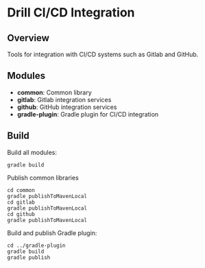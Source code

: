 # Drill CI/CD Integration 

## Overview

Tools for integration with CI/CD systems such as Gitlab and GitHub.

## Modules

- **common**: Common library
- **gitlab**: Gitlab integration services
- **github**: GitHub integration services
- **gradle-plugin**: Gradle plugin for CI/CD integration

## Build

Build all modules:
```shell
gradle build
```

Publish common libraries
```shell
cd common
gradle publishToMavenLocal
cd gitlab
gradle publishToMavenLocal
cd github
gradle publishToMavenLocal
```

Build and publish Gradle plugin:
```shell
cd ../gradle-plugin
gradle build
gradle publish
```
